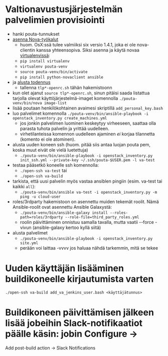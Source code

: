 Valtionavustusjärjestelmän palvelimien provisiointi
===================================================

* hanki pouta-tunnukset
* [asenna Nova-työkalut](https://research.csc.fi/pouta-install-client)
  - huom. OsX:ssä tulee valmiiksi six versio 1.4.1, joka ei ole nova-clientin kanssa yhteensopiva. Siksi asenna ja käytä novaa [virtualenvissä](http://docs.python-guide.org/en/latest/dev/virtualenvs/):
  - `pip install virtualenv`
  - `virtualenv pouta-venv`
  - `source pouta-venv/bin/activate`
  - `pip install python-novaclient ansible`
* ja [alusta todennus](https://research.csc.fi/pouta-credentials)
  - tallenna `tlp*-openrc.sh` tähän hakemistoonn
* kun olet ajanut `source tlp*-openrc.sh`, sinun pitäisi saada listattua tarjolla olevat käyttöjärjestelmä-imaget komennolla `./pouta-venv/bin/nova image-list`
* lisää poutaan henkilökohtainen avaimesi skriptillä `add_personal_key.bash`
* luo palvelimet komennolla `./pouta-venv/bin/ansible-playbook -i openstack_inventory.py create_machines.yml`
  - jos jonkin palvelimen luominen keskeytyy virheeseen, saattaa olla parasta tuhota palvelin ja yrittää uudelleen.
  - virhetilanteissa komennon uudelleen ajaminen _ei_ korjaa tilannetta (komento ei ole atominen).
* alusta uuden koneen ssh (huom. pitää siis antaa luojan pouta pem, koska muut eivät ole vielä luetettuja)
  - `./pouta-venv/bin/ansible-playbook -i openstack_inventory.py init_ssh.yml --private-key ~/.ssh/pouta-$USER.pem -l va-test`
* testaa pääsetkö koneelle ssh komennolla:
  - `./open-ssh va-test` tai
  - `./open-ssh va-build`
* tarkista, että uusi palvelin myös vastaa ansiblen pingiin (esim. va-test tai kaikki `all`):
  - `./pouta-venv/bin/ansible va-test -i openstack_inventory.py -m ping -u cloud-user`
* roles/3rdparty hakemistoon on asennettu muiden tekemät roolit. Nämä Ansible-roolit ovat asennettu Ansible Galaxystä:
  - `./pouta-venv/bin/ansible-galaxy install --roles-path=roles/3rdparty --role-file=third_party_roles.yml`
  - roolin päivittäminen onnistuu samalla tavalla, mutta vaatii --force -vivun (ansible-galaxy kertoo kyllä siitä)
* alusta palvelimet
  - `./pouta-venv/bin/ansible-playbook -i openstack_inventory.py site.yml`
  - perään voi laittaa -vvvv jos haluaa nähdä tarkemmin, mitä se tekee

# Uuden käyttäjän lisääminen buildikoneelle kirjautumista varten
`./open-ssh va-build add_va_jenkins_user.bash <käyttäjätunnus>`
# Buildikoneen päivittämisen jälkeen lisää jobeihin Slack-notifikaatiot päälle käsin: jobin Configure ->
  Add post-build action -> Slack Notifications
